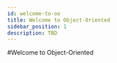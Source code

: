 ```yaml
---
id: welcome-to-oo
title: Welcome to Object-Oriented
sidebar_position: 1
description: TBD
---
```


#Welcome to Object-Oriented
